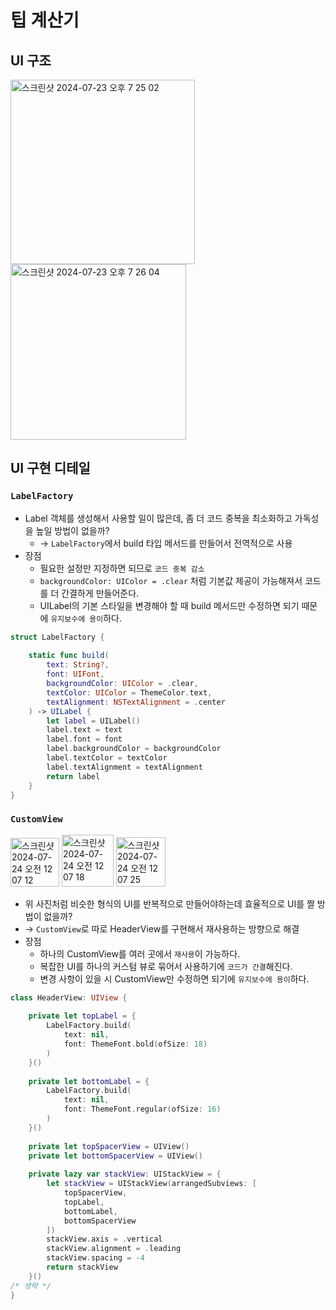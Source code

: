 # 팁 계산기

## UI 구조
<img width="295" alt="스크린샷 2024-07-23 오후 7 25 02" src="https://github.com/user-attachments/assets/8aaa69a6-573c-40ac-b61d-57c9757dfaa8"><img width="281" alt="스크린샷 2024-07-23 오후 7 26 04" src="https://github.com/user-attachments/assets/a6766af4-f04b-4ab0-ad28-f6f9ebc0ebec">

## UI 구현 디테일

### `LabelFactory`
- Label 객체를 생성해서 사용할 일이 많은데, 좀 더 코드 중복을 최소화하고 가독성을 높일 방법이 없을까?
  - -> `LabelFactory`에서 build 타입 메서드를 만들어서 전역적으로 사용
- 장점
  - 필요한 설정만 지정하면 되므로 `코드 중복 감소`
  - `backgroundColor: UIColor = .clear` 처럼 기본값 제공이 가능해져서 코드를 더 간결하게 만들어준다.
  - UILabel의 기본 스타일을 변경해야 할 때 build 메서드만 수정하면 되기 때문에 `유지보수에 용이`하다.
```swift
struct LabelFactory {
    
    static func build(
        text: String?,
        font: UIFont,
        backgroundColor: UIColor = .clear,
        textColor: UIColor = ThemeColor.text,
        textAlignment: NSTextAlignment = .center
    ) -> UILabel {
        let label = UILabel()
        label.text = text
        label.font = font
        label.backgroundColor = backgroundColor
        label.textColor = textColor
        label.textAlignment = textAlignment
        return label
    }
}
```

### `CustomView`
<img width="78" alt="스크린샷 2024-07-24 오전 12 07 12" src="https://github.com/user-attachments/assets/820c6ddb-43ca-41cb-91ad-8e8e6b7247f1">
<img width="83" alt="스크린샷 2024-07-24 오전 12 07 18" src="https://github.com/user-attachments/assets/8d0ce355-c911-4cb7-820d-9001d6477543">
<img width="79" alt="스크린샷 2024-07-24 오전 12 07 25" src="https://github.com/user-attachments/assets/24db1836-7467-4666-af28-af2d4ac162fe">

- 위 사진처럼 비슷한 형식의 UI를 반복적으로 만들어야하는데 효율적으로 UI를 짤 방법이 없을까?
-  -> `CustomView`로 따로 HeaderView를 구현해서 재사용하는 방향으로 해결
-  장점
    - 하나의 CustomView를 여러 곳에서 `재사용`이 가능하다.
    - 복잡한 UI를 하나의 커스텀 뷰로 묶어서 사용하기에 `코드가 간결`해진다.
    - 변경 사항이 있을 시 CustomView만 수정하면 되기에 `유지보수에 용이`하다.
```swift
class HeaderView: UIView {
    
    private let topLabel = {
        LabelFactory.build(
            text: nil,
            font: ThemeFont.bold(ofSize: 18)
        )
    }()
    
    private let bottomLabel = {
        LabelFactory.build(
            text: nil,
            font: ThemeFont.regular(ofSize: 16)
        )
    }()
    
    private let topSpacerView = UIView()
    private let bottomSpacerView = UIView()
    
    private lazy var stackView: UIStackView = {
        let stackView = UIStackView(arrangedSubviews: [
            topSpacerView,
            topLabel,
            bottomLabel,
            bottomSpacerView
        ])
        stackView.axis = .vertical
        stackView.alignment = .leading
        stackView.spacing = -4
        return stackView
    }()
/* 생략 */
}
```
